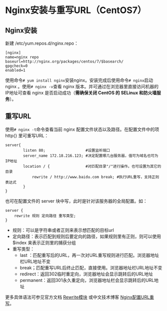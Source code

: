 # Nginx安装与重写URL（CentOS7）
## Nginx安装
新建 /etc/yum.repos.d/nginx.repo：
```
[nginx]
name=nginx repo
baseurl=http://nginx.org/packages/centos/7/$basearch/
gpgcheck=0
enabled=1
```

使用命令`# yum install nginx`安装nginx。安装完成后使用命令`# nginx`启动 nginx 。使用`# nginx -v`查看 nginx 版本。并可通过在浏览器里直接访问机器的IP地址可查看 nginx 是否启动成功（**需确保关闭 CentOS 的 SELinux 和防火墙服务**）。

## 重写URL
使用`# nginx -t`命令查看当前 nginx 配置文件状态以及路径。在配置文件中的项 http{} 里可重写URL：
```
server{
        listen 80;                  #设置监听端口
        server_name 172.18.216.123; #决定配置哪几台服务器，值可为域名也可为IP地址
        location / {                #对匹配目录"/"进行操作。也可设置为其它的目录
            rewrite / http://www.baidu.com break; #执行URL重写，支持正则表达式
        }
}
```

也可在配置文件的 server 块中写，此时是针对该服务器的全局配置。如：
```
server {
    rewrite 规则 定向路径 重写类型;
}
```
 - 规则：可以是字符串或者正则来表示想匹配的目标url
 - 定向路径：表示匹配到规则后要定向的路径，如果规则里有正则，则可以使用 $index 来表示正则里的捕获分组
 - 重写类型：
     - last ：匹配重写后的URL，再一次对URL重写规则进行匹配。浏览器地址栏URL地址不变
     - break；匹配重写URL后终止匹配，直接使用。浏览器地址栏URL地址不变
     - redirect：返回302临时重定向，浏览器地址会显示跳转后的URL地址
     - permanent：返回301永久重定向，浏览器地址栏会显示跳转后的URL地址

更多具体语法可参见官方文档 [Rewrite模块](http://nginx.org/en/docs/http/ngx_http_rewrite_module.html) 或中文技术博客 [Nginx配置URL重写](http://www.tuicool.com/articles/qEzMNrI)。